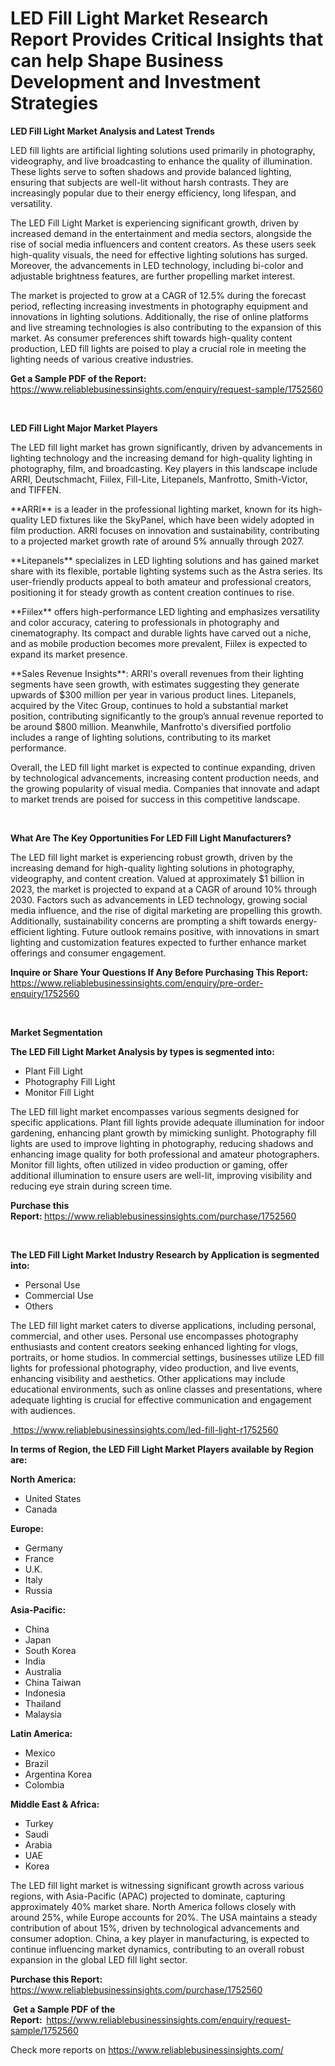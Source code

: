 <p><h1>LED Fill Light Market Research Report Provides Critical Insights that can help Shape Business Development and Investment Strategies</h1></p><p><strong>LED Fill Light Market Analysis and Latest Trends</strong></p>
<p><p>LED fill lights are artificial lighting solutions used primarily in photography, videography, and live broadcasting to enhance the quality of illumination. These lights serve to soften shadows and provide balanced lighting, ensuring that subjects are well-lit without harsh contrasts. They are increasingly popular due to their energy efficiency, long lifespan, and versatility. </p><p>The LED Fill Light Market is experiencing significant growth, driven by increased demand in the entertainment and media sectors, alongside the rise of social media influencers and content creators. As these users seek high-quality visuals, the need for effective lighting solutions has surged. Moreover, the advancements in LED technology, including bi-color and adjustable brightness features, are further propelling market interest.</p><p>The market is projected to grow at a CAGR of 12.5% during the forecast period, reflecting increasing investments in photography equipment and innovations in lighting solutions. Additionally, the rise of online platforms and live streaming technologies is also contributing to the expansion of this market. As consumer preferences shift towards high-quality content production, LED fill lights are poised to play a crucial role in meeting the lighting needs of various creative industries.</p></p>
<p><strong>Get a Sample PDF of the Report:&nbsp;</strong> <a href="https://www.reliablebusinessinsights.com/enquiry/request-sample/1752560?utm_campaign=3035&utm_medium=2&utm_source=Github&utm_content=ia&utm_term=06032025&utm_id=led-fill-light">https://www.reliablebusinessinsights.com/enquiry/request-sample/1752560</a></p>
<p>&nbsp;</p>
<p><strong>LED Fill Light Major Market Players</strong></p>
<p><p>The LED fill light market has grown significantly, driven by advancements in lighting technology and the increasing demand for high-quality lighting in photography, film, and broadcasting. Key players in this landscape include ARRI, Deutschmacht, Fiilex, Fill-Lite, Litepanels, Manfrotto, Smith-Victor, and TIFFEN.</p><p>**ARRI** is a leader in the professional lighting market, known for its high-quality LED fixtures like the SkyPanel, which have been widely adopted in film production. ARRI focuses on innovation and sustainability, contributing to a projected market growth rate of around 5% annually through 2027.</p><p>**Litepanels** specializes in LED lighting solutions and has gained market share with its flexible, portable lighting systems such as the Astra series. Its user-friendly products appeal to both amateur and professional creators, positioning it for steady growth as content creation continues to rise.</p><p>**Fiilex** offers high-performance LED lighting and emphasizes versatility and color accuracy, catering to professionals in photography and cinematography. Its compact and durable lights have carved out a niche, and as mobile production becomes more prevalent, Fiilex is expected to expand its market presence.</p><p>**Sales Revenue Insights**: ARRI's overall revenues from their lighting segments have seen growth, with estimates suggesting they generate upwards of $300 million per year in various product lines. Litepanels, acquired by the Vitec Group, continues to hold a substantial market position, contributing significantly to the group’s annual revenue reported to be around $800 million. Meanwhile, Manfrotto's diversified portfolio includes a range of lighting solutions, contributing to its market performance.</p><p>Overall, the LED fill light market is expected to continue expanding, driven by technological advancements, increasing content production needs, and the growing popularity of visual media. Companies that innovate and adapt to market trends are poised for success in this competitive landscape.</p></p>
<p>&nbsp;</p>
<p><strong>What Are The Key Opportunities For LED Fill Light Manufacturers?</strong></p>
<p><p>The LED fill light market is experiencing robust growth, driven by the increasing demand for high-quality lighting solutions in photography, videography, and content creation. Valued at approximately $1 billion in 2023, the market is projected to expand at a CAGR of around 10% through 2030. Factors such as advancements in LED technology, growing social media influence, and the rise of digital marketing are propelling this growth. Additionally, sustainability concerns are prompting a shift towards energy-efficient lighting. Future outlook remains positive, with innovations in smart lighting and customization features expected to further enhance market offerings and consumer engagement.</p></p>
<p><strong>Inquire or Share Your Questions If Any Before Purchasing This Report:</strong> <a href="https://www.reliablebusinessinsights.com/enquiry/pre-order-enquiry/1752560?utm_campaign=3035&utm_medium=2&utm_source=Github&utm_content=ia&utm_term=06032025&utm_id=led-fill-light">https://www.reliablebusinessinsights.com/enquiry/pre-order-enquiry/1752560</a></p>
<p>&nbsp;</p>
<p><strong>Market Segmentation</strong></p>
<p><strong>The LED Fill Light Market Analysis by types is segmented into:</strong></p>
<p><ul><li>Plant Fill Light</li><li>Photography Fill Light</li><li>Monitor Fill Light</li></ul></p>
<p><p>The LED fill light market encompasses various segments designed for specific applications. Plant fill lights provide adequate illumination for indoor gardening, enhancing plant growth by mimicking sunlight. Photography fill lights are used to improve lighting in photography, reducing shadows and enhancing image quality for both professional and amateur photographers. Monitor fill lights, often utilized in video production or gaming, offer additional illumination to ensure users are well-lit, improving visibility and reducing eye strain during screen time.</p></p>
<p><strong>Purchase this Report:&nbsp;</strong><a href="https://www.reliablebusinessinsights.com/purchase/1752560?utm_campaign=3035&utm_medium=2&utm_source=Github&utm_content=ia&utm_term=06032025&utm_id=led-fill-light">https://www.reliablebusinessinsights.com/purchase/1752560</a></p>
<p>&nbsp;</p>
<p><strong>The LED Fill Light Market Industry Research by Application is segmented into:</strong></p>
<p><ul><li>Personal Use</li><li>Commercial Use</li><li>Others</li></ul></p>
<p><p>The LED fill light market caters to diverse applications, including personal, commercial, and other uses. Personal use encompasses photography enthusiasts and content creators seeking enhanced lighting for vlogs, portraits, or home studios. In commercial settings, businesses utilize LED fill lights for professional photography, video production, and live events, enhancing visibility and aesthetics. Other applications may include educational environments, such as online classes and presentations, where adequate lighting is crucial for effective communication and engagement with audiences.</p></p>
<p><a href="https://www.reliablebusinessinsights.com/led-fill-light-r1752560?utm_campaign=3035&utm_medium=2&utm_source=Github&utm_content=ia&utm_term=06032025&utm_id=led-fill-light">&nbsp;https://www.reliablebusinessinsights.com/led-fill-light-r1752560</a></p>
<p><strong>In terms of Region, the LED Fill Light Market Players available by Region are:</strong></p>
<p>
    <p> <strong> North America: </strong>
        <ul>
            <li>United States</li>
            <li>Canada</li>
        </ul>
        </p> 
    <p> <strong> Europe: </strong>
        <ul>
            <li>Germany</li>
            <li>France</li>
            <li>U.K.</li>
            <li>Italy</li>
            <li>Russia</li>
        </ul>
        </p> 
    <p> <strong> Asia-Pacific: </strong>
        <ul>
            <li>China</li>
            <li>Japan</li>
            <li>South Korea</li>
            <li>India</li>
            <li>Australia</li>
            <li>China Taiwan</li>
            <li>Indonesia</li>
            <li>Thailand</li>
            <li>Malaysia</li>
        </ul>
        </p> 
    <p> <strong> Latin America: </strong>
        <ul>
            <li>Mexico</li>
            <li>Brazil</li>
            <li>Argentina Korea</li>
            <li>Colombia</li>
        </ul>
        </p> 
    <p> <strong> Middle East & Africa: </strong>
        <ul>
            <li>Turkey</li>
            <li>Saudi</li>
            <li>Arabia</li>
            <li>UAE</li>
            <li>Korea</li>
        </ul>
    </p>
    </p>
<p><p>The LED fill light market is witnessing significant growth across various regions, with Asia-Pacific (APAC) projected to dominate, capturing approximately 40% market share. North America follows closely with around 25%, while Europe accounts for 20%. The USA maintains a steady contribution of about 15%, driven by technological advancements and consumer adoption. China, a key player in manufacturing, is expected to continue influencing market dynamics, contributing to an overall robust expansion in the global LED fill light sector.</p></p>
<p><strong>Purchase this Report: </strong><a href="https://www.reliablebusinessinsights.com/purchase/1752560?utm_campaign=3035&utm_medium=2&utm_source=Github&utm_content=ia&utm_term=06032025&utm_id=led-fill-light">https://www.reliablebusinessinsights.com/purchase/1752560</a></p>
<p>&nbsp;<strong>Get a Sample PDF of the Report:&nbsp;&nbsp;</strong><a href="https://www.reliablebusinessinsights.com/enquiry/request-sample/1752560?utm_campaign=3035&utm_medium=2&utm_source=Github&utm_content=ia&utm_term=06032025&utm_id=led-fill-light">https://www.reliablebusinessinsights.com/enquiry/request-sample/1752560</a></p>
<p><strong></strong></p>
<p>Check more reports on <a href="https://www.reliablebusinessinsights.com/?utm_campaign=3035&utm_medium=2&utm_source=Github&utm_content=ia&utm_term=06032025&utm_id=led-fill-light">https://www.reliablebusinessinsights.com/</a></p>